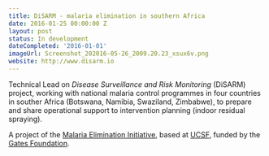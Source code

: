 ```yaml
---
title: DiSARM - malaria elimination in southern Africa
date: 2016-01-25 00:00:00 Z
layout: post
status: In development
dateCompleted: '2016-01-01'
imageUrl: Screenshot_202016-05-26_2009.20.23_xsux6v.png
website: http://www.disarm.io
---
```


Technical Lead on _Disease Surveillance and Risk Monitoring_ (DiSARM) project, working with national malaria control programmes in four countries in souther Africa (Botswana, Namibia, Swaziland, Zimbabwe), to prepare and share operational support to intervention planning (indoor residual spraying).

A project of the [Malaria Elimination Initiative](http://globalhealthsciences.ucsf.edu/global-health-group/malaria-elimination-initiative), based at [UCSF](https://www.ucsf.edu/), funded by the [Gates Foundation](http://www.gatesfoundation.org/).

